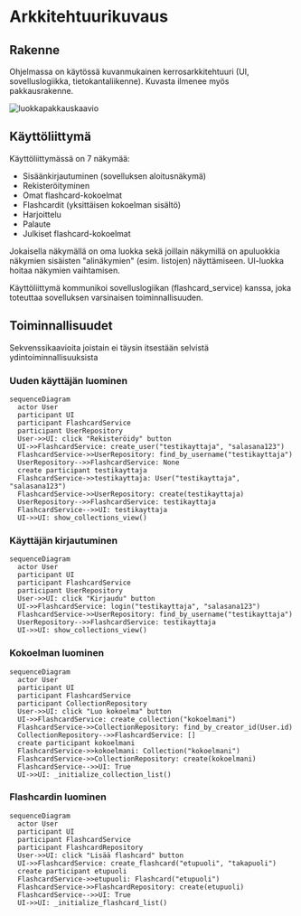 # Arkkitehtuurikuvaus

## Rakenne

Ohjelmassa on käytössä kuvanmukainen kerrosarkkitehtuuri (UI, sovelluslogiikka, tietokantaliikenne). Kuvasta ilmenee myös pakkausrakenne.

![luokkapakkauskaavio](https://github.com/user-attachments/assets/94e6a492-e709-41d1-b8e6-77e8123ae1b3)

## Käyttöliittymä

Käyttöliittymässä on 7 näkymää:
- Sisäänkirjautuminen (sovelluksen aloitusnäkymä)
- Rekisteröityminen
- Omat flashcard-kokoelmat
- Flashcardit (yksittäisen kokoelman sisältö)
- Harjoittelu
- Palaute
- Julkiset flashcard-kokoelmat

Jokaisella näkymällä on oma luokka sekä joillain näkymillä on apuluokkia näkymien sisäisten "alinäkymien" (esim. listojen) näyttämiseen. UI-luokka hoitaa näkymien vaihtamisen.

Käyttöliittymä kommunikoi sovelluslogiikan (flashcard_service) kanssa, joka toteuttaa sovelluksen varsinaisen toiminnallisuuden.

## Toiminnallisuudet
Sekvenssikaavioita joistain ei täysin itsestään selvistä ydintoiminnallisuuksista

### Uuden käyttäjän luominen
```mermaid
sequenceDiagram
  actor User
  participant UI
  participant FlashcardService
  participant UserRepository
  User->>UI: click "Rekisteröidy" button
  UI->>FlashcardService: create_user("testikayttaja", "salasana123")
  FlashcardService->>UserRepository: find_by_username("testikayttaja")
  UserRepository-->>FlashcardService: None
  create participant testikayttaja
  FlashcardService->>testikayttaja: User("testikayttaja", "salasana123")
  FlashcardService->>UserRepository: create(testikayttaja)
  UserRepository-->>FlashcardService: testikayttaja
  FlashcardService-->>UI: testikayttaja
  UI->>UI: show_collections_view()
```


### Käyttäjän kirjautuminen
```mermaid
sequenceDiagram
  actor User
  participant UI
  participant FlashcardService
  participant UserRepository
  User->>UI: click "Kirjaudu" button
  UI->>FlashcardService: login("testikayttaja", "salasana123")
  FlashcardService->>UserRepository: find_by_username("testikayttaja")
  UserRepository-->>FlashcardService: testikayttaja
  UI->>UI: show_collections_view()
```

### Kokoelman luominen
```mermaid
sequenceDiagram
  actor User
  participant UI
  participant FlashcardService
  participant CollectionRepository
  User->>UI: click "Luo kokoelma" button
  UI->>FlashcardService: create_collection("kokoelmani")
  FlashcardService->>CollectionRepository: find_by_creator_id(User.id)
  CollectionRepository-->>FlashcardService: []
  create participant kokoelmani
  FlashcardService->>kokoelmani: Collection("kokoelmani")
  FlashcardService->>CollectionRepository: create(kokoelmani)
  FlashcardService-->>UI: True
  UI->>UI: _initialize_collection_list()
```

### Flashcardin luominen
```mermaid
sequenceDiagram
  actor User
  participant UI
  participant FlashcardService
  participant FlashcardRepository
  User->>UI: click "Lisää flashcard" button
  UI->>FlashcardService: create_flashcard("etupuoli", "takapuoli")
  create participant etupuoli
  FlashcardService->>etupuoli: Flashcard("etupuoli")
  FlashcardService->>FlashcardRepository: create(etupuoli)
  FlashcardService-->>UI: True
  UI->>UI: _initialize_flashcard_list()
```
